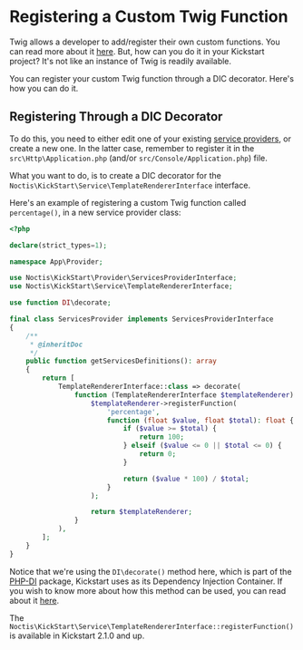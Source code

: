 # Registering a Custom Twig Function

Twig allows a developer to add/register their own custom functions. You can read more about it 
[here](https://twig.symfony.com/doc/3.x/advanced.html#functions). But, how can you do it in your Kickstart project? 
It's not like an instance of Twig is readily available.

You can register your custom Twig function through a DIC decorator. Here's how you can do it.

## Registering Through a DIC Decorator

To do this, you need to either edit one of your existing [service providers](../Service_Providers.md), or create a new
one. In the latter case, remember to register it in the `src\Http\Application.php` 
(and/or `src/Console/Application.php`) file. 

What you want to do, is to create a DIC decorator for the `Noctis\KickStart\Service\TemplateRendererInterface` 
interface.

Here's an example of registering a custom Twig function called `percentage()`, in a new service provider class:

```php
<?php

declare(strict_types=1);

namespace App\Provider;

use Noctis\KickStart\Provider\ServicesProviderInterface;
use Noctis\KickStart\Service\TemplateRendererInterface;

use function DI\decorate;

final class ServicesProvider implements ServicesProviderInterface
{
    /**
     * @inheritDoc
     */
    public function getServicesDefinitions(): array
    {
        return [
            TemplateRendererInterface::class => decorate(
                function (TemplateRendererInterface $templateRenderer): TemplateRendererInterface {
                    $templateRenderer->registerFunction(
                        'percentage',
                        function (float $value, float $total): float {
                            if ($value >= $total) {
                                return 100;
                            } elseif ($value <= 0 || $total <= 0) {
                                return 0;
                            }

                            return ($value * 100) / $total;
                        }
                    );

                    return $templateRenderer;
                }
            ),
        ];
    }
}
```

Notice that we're using the `DI\decorate()` method here, which is part of the [PHP-DI](https://php-di.org/) package, 
Kickstart uses as its Dependency Injection Container. If you wish to know more about how this method can be used, you 
can read about it [here](https://php-di.org/doc/definition-overriding.html#decorators).

The `Noctis\KickStart\Service\TemplateRendererInterface::registerFunction()` is available in Kickstart 2.1.0 and up.
